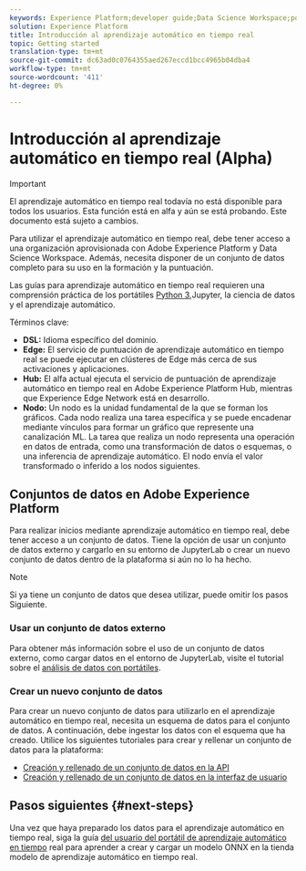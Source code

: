 ```yaml
---
keywords: Experience Platform;developer guide;Data Science Workspace;popular topics;Real time machine learning;
solution: Experience Platform
title: Introducción al aprendizaje automático en tiempo real
topic: Getting started
translation-type: tm+mt
source-git-commit: dc63ad0c0764355aed267eccd1bcc4965b04dba4
workflow-type: tm+mt
source-wordcount: '411'
ht-degree: 0%

---
```



# Introducción al aprendizaje automático en tiempo real (Alpha)

>[!IMPORTANT]
>El aprendizaje automático en tiempo real todavía no está disponible para todos los usuarios. Esta función está en alfa y aún se está probando. Este documento está sujeto a cambios.

Para utilizar el aprendizaje automático en tiempo real, debe tener acceso a una organización aprovisionada con Adobe Experience Platform y Data Science Workspace. Además, necesita disponer de un conjunto de datos completo para su uso en la formación y la puntuación.

Las guías para aprendizaje automático en tiempo real requieren una comprensión práctica de los portátiles [Python 3,](../jupyterlab/overview.md)Jupyter, la ciencia de datos y el aprendizaje automático.

Términos clave:

- **DSL:** Idioma específico del dominio.
- **Edge:** El servicio de puntuación de aprendizaje automático en tiempo real se puede ejecutar en clústeres de Edge más cerca de sus activaciones y aplicaciones.
- **Hub:** El alfa actual ejecuta el servicio de puntuación de aprendizaje automático en tiempo real en Adobe Experience Platform Hub, mientras que Experience Edge Network está en desarrollo.
- **Nodo:** Un nodo es la unidad fundamental de la que se forman los gráficos. Cada nodo realiza una tarea específica y se puede encadenar mediante vínculos para formar un gráfico que represente una canalización ML. La tarea que realiza un nodo representa una operación en datos de entrada, como una transformación de datos o esquemas, o una inferencia de aprendizaje automático. El nodo envía el valor transformado o inferido a los nodos siguientes.

## Conjuntos de datos en Adobe Experience Platform

Para realizar inicios mediante aprendizaje automático en tiempo real, debe tener acceso a un conjunto de datos. Tiene la opción de usar un conjunto de datos externo y cargarlo en su entorno de JupyterLab o crear un nuevo conjunto de datos dentro de la plataforma si aún no lo ha hecho.

>[!NOTE]
>Si ya tiene un conjunto de datos que desea utilizar, puede omitir los pasos [](#next-steps)Siguiente.

### Usar un conjunto de datos externo

Para obtener más información sobre el uso de un conjunto de datos externo, como cargar datos en el entorno de JupyterLab, visite el tutorial sobre el [análisis de datos con portátiles](../jupyterlab/analyze-your-data.md#external-data).

### Crear un nuevo conjunto de datos

Para crear un nuevo conjunto de datos para utilizarlo en el aprendizaje automático en tiempo real, necesita un esquema de datos para el conjunto de datos. A continuación, debe ingestar los datos con el esquema que ha creado. Utilice los siguientes tutoriales para crear y rellenar un conjunto de datos para la plataforma:

- [Creación y rellenado de un conjunto de datos en la API](../../catalog/datasets/create.md)
- [Creación y rellenado de un conjunto de datos en la interfaz de usuario](../../ingestion/tutorials/ingest-batch-data.md)

## Pasos siguientes {#next-steps}

Una vez que haya preparado los datos para el aprendizaje automático en tiempo real, siga la guía [del usuario del portátil de aprendizaje automático en tiempo](./rtml-authoring-notebook.md) real para aprender a crear y cargar un modelo ONNX en la tienda modelo de aprendizaje automático en tiempo real.

